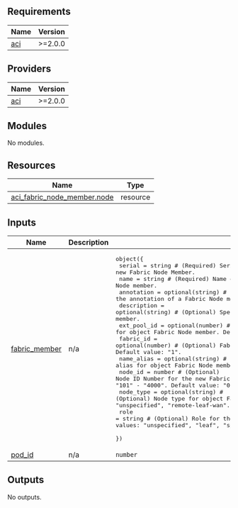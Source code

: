 <!-- BEGIN_TF_DOCS -->
## Requirements

| Name | Version |
|------|---------|
| <a name="requirement_aci"></a> [aci](#requirement\_aci) | >=2.0.0 |

## Providers

| Name | Version |
|------|---------|
| <a name="provider_aci"></a> [aci](#provider\_aci) | >=2.0.0 |

## Modules

No modules.

## Resources

| Name | Type |
|------|------|
| [aci_fabric_node_member.node](https://registry.terraform.io/providers/CiscoDevNet/aci/latest/docs/resources/fabric_node_member) | resource |

## Inputs

| Name | Description | Type | Default | Required |
|------|-------------|------|---------|:--------:|
| <a name="input_fabric_member"></a> [fabric\_member](#input\_fabric\_member) | n/a | <pre>object({<br>    serial      = string # (Required) Serial Number for the new Fabric Node Member.<br>    name        = string # (Required) Name of Fabric Node member.<br>    annotation  = optional(string) # (Optional) Specifies the annotation of a Fabric Node member.<br>    description = optional(string) # (Optional) Specifies the description of a Fabric Node member.<br>    ext_pool_id = optional(number) # (Optional) external pool ID for object Fabric Node member. Default value: "0".<br>    fabric_id   = optional(number) # (Optional) Fabric ID for the new Fabric Node Member. Default value: "1".<br>    name_alias  = optional(string) # (Optional) Name alias for object Fabric Node member.<br>    node_id     = number # (Optional) Node ID Number for the new Fabric Node Member. Allowed value range: "101" - "4000". Default value: "0".<br>    node_type   = optional(string) # (Optional) Node type for object Fabric Node member. Allowed values: "unspecified", "remote-leaf-wan". Default value: "unspecified".<br>    role        = string # (Optional) Role for the new Fabric Node Member. Allowed values: "unspecified", "leaf", "spine". Default value: "unspecified"<br>  })</pre> | n/a | yes |
| <a name="input_pod_id"></a> [pod\_id](#input\_pod\_id) | n/a | `number` | n/a | yes |

## Outputs

No outputs.
<!-- END_TF_DOCS -->
